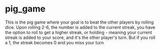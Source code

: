 # pig_game
This is the pig game where your goal is to beat the other players by rolling dice. Upon rolling 2-6, the number is added to the current streak, you have the option to roll to get a higher streak, or holding - meaning your current streak is added to
your score, and it's the other player's turn. But if you roll a 1, the streak becomes 0 and you miss your turn
